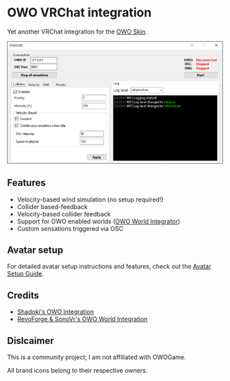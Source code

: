 # OWO VRChat integration

Yet another VRChat integration for the [OWO Skin](https://owogame.com/).

![Screenshot](.github/Screenshot_1.png)

## Features
* Velocity-based wind simulation (no setup required!)
* Collider based-feedback
* Velocity-based collider feedback
* Support for OWO enabled worlds ([OWO World Integrator](https://github.com/RevoForge/Vrchat-OWO-Integration))
* Custom sensations triggered via OSC

## Avatar setup

For detailed avatar setup instructions and features, check out the [Avatar Setup Guide](https://github.com/sync1211/owoskin-vrc/wiki/VRChat-Avatar-Setup).

## Credits

* [Shadoki's OWO integration](https://github.com/shadorki/vrc-owo-suit)
* [RevoForge & SonoVr's OWO World Integration](https://github.com/RevoForge/Vrchat-OWO-Integration)

## Dislcaimer

This is a community project; I am not affiliated with OWOGame.

All brand icons belong to their respective owners.